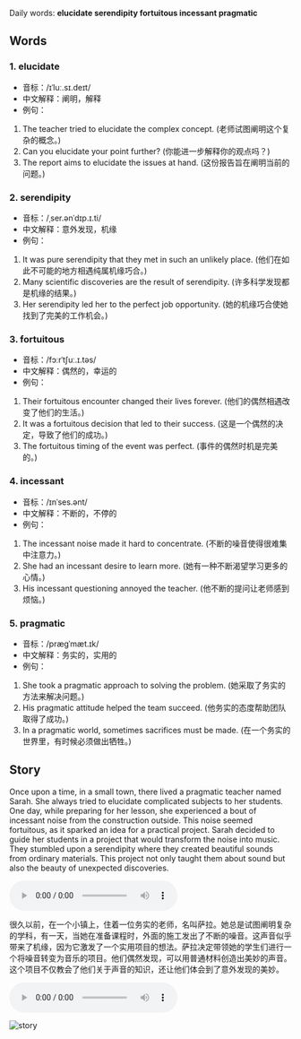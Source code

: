 Daily words: **elucidate serendipity fortuitous incessant pragmatic**

## Words
### 1. elucidate
- 音标：/ɪˈluː.sɪ.deɪt/ <span style="cursor: pointer;" onclick="document.getElementById('audio-player-1').play()"><i class="fas fa-volume-up"></i></span>
<audio id="audio-player-1" src="audios/words/elucidate.mp3" style="display:none;"></audio>
- 中文解释：阐明，解释
- 例句：
1. The teacher tried to elucidate the complex concept. (老师试图阐明这个复杂的概念。)
2. Can you elucidate your point further? (你能进一步解释你的观点吗？)
3. The report aims to elucidate the issues at hand. (这份报告旨在阐明当前的问题。)

### 2. serendipity
- 音标：/ˌser.ənˈdɪp.ɪ.ti/ <span style="cursor: pointer;" onclick="document.getElementById('audio-player-2').play()"><i class="fas fa-volume-up"></i></span>
<audio id="audio-player-2" src="audios/words/serendipity.mp3" style="display:none;"></audio>
- 中文解释：意外发现，机缘
- 例句：
1. It was pure serendipity that they met in such an unlikely place. (他们在如此不可能的地方相遇纯属机缘巧合。)
2. Many scientific discoveries are the result of serendipity. (许多科学发现都是机缘的结果。)
3. Her serendipity led her to the perfect job opportunity. (她的机缘巧合使她找到了完美的工作机会。)

### 3. fortuitous
- 音标：/fɔːrˈtʃuː.ɪ.təs/ <span style="cursor: pointer;" onclick="document.getElementById('audio-player-3').play()"><i class="fas fa-volume-up"></i></span>
<audio id="audio-player-3" src="audios/words/fortuitous.mp3" style="display:none;"></audio>
- 中文解释：偶然的，幸运的
- 例句：
1. Their fortuitous encounter changed their lives forever. (他们的偶然相遇改变了他们的生活。)
2. It was a fortuitous decision that led to their success. (这是一个偶然的决定，导致了他们的成功。)
3. The fortuitous timing of the event was perfect. (事件的偶然时机是完美的。)

### 4. incessant
- 音标：/ɪnˈses.ənt/ <span style="cursor: pointer;" onclick="document.getElementById('audio-player-4').play()"><i class="fas fa-volume-up"></i></span>
<audio id="audio-player-4" src="audios/words/incessant.mp3" style="display:none;"></audio>
- 中文解释：不断的，不停的
- 例句：
1. The incessant noise made it hard to concentrate. (不断的噪音使得很难集中注意力。)
2. She had an incessant desire to learn more. (她有一种不断渴望学习更多的心情。)
3. His incessant questioning annoyed the teacher. (他不断的提问让老师感到烦恼。)

### 5. pragmatic
- 音标：/præɡˈmæt.ɪk/ <span style="cursor: pointer;" onclick="document.getElementById('audio-player-5').play()"><i class="fas fa-volume-up"></i></span>
<audio id="audio-player-5" src="audios/words/pragmatic.mp3" style="display:none;"></audio>
- 中文解释：务实的，实用的
- 例句：
1. She took a pragmatic approach to solving the problem. (她采取了务实的方法来解决问题。)
2. His pragmatic attitude helped the team succeed. (他务实的态度帮助团队取得了成功。)
3. In a pragmatic world, sometimes sacrifices must be made. (在一个务实的世界里，有时候必须做出牺牲。)

## Story
Once upon a time, in a small town, there lived a pragmatic teacher named Sarah. She always tried to elucidate complicated subjects to her students. One day, while preparing for her lesson, she experienced a bout of incessant noise from the construction outside. This noise seemed fortuitous, as it sparked an idea for a practical project. Sarah decided to guide her students in a project that would transform the noise into music. They stumbled upon a serendipity where they created beautiful sounds from ordinary materials. This project not only taught them about sound but also the beauty of unexpected discoveries.

<audio controls>
<source src="./audios/story/2024-07-29-english.mp3" type="audio/mpeg">
你的浏览器不支持音频元素。
</audio>


很久以前，在一个小镇上，住着一位务实的老师，名叫萨拉。她总是试图阐明复杂的学科，有一天，当她在准备课程时，外面的施工发出了不断的噪音。这声音似乎带来了机缘，因为它激发了一个实用项目的想法。萨拉决定带领她的学生们进行一个将噪音转变为音乐的项目。他们偶然发现，可以用普通材料创造出美妙的声音。这个项目不仅教会了他们关于声音的知识，还让他们体会到了意外发现的美妙。

<audio controls>
<source src="./audios/story/2024-07-29-chinese.mp3" type="audio/mpeg">
你的浏览器不支持音频元素。
</audio>


![story](https://oaidalleapiprodscus.blob.core.windows.net/private/org-WiFbVGncPdDbNoJSfw2St5c2/user-aw7Dg3rckLCOqlUjNPqfon4K/img-0kzmgdyzkxdLvej7rTLo3PPp.png?st=2024-07-28T23%3A22%3A32Z&se=2024-07-29T01%3A22%3A32Z&sp=r&sv=2023-11-03&sr=b&rscd=inline&rsct=image/png&skoid=6aaadede-4fb3-4698-a8f6-684d7786b067&sktid=a48cca56-e6da-484e-a814-9c849652bcb3&skt=2024-07-28T23%3A35%3A58Z&ske=2024-07-29T23%3A35%3A58Z&sks=b&skv=2023-11-03&sig=w23e0ybGgpU8jbOE7V/qJL4LnQoPHFkxl2svF6lgVBI%3D)

